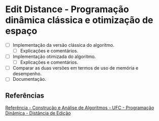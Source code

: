 # Edit Distance - Programação dinâmica clássica e otimização de espaço

* [ ] Implementação da versão clássica do algoritmo.
  * [ ] Explicações e comentários.
* [ ] Implementação otimizada do algoritmo.
  * [ ] Explicações e comentários.
* [ ] Comparar as duas versões em termos de uso de memória e desempenho.
* [ ] Documentação.

## Referências

[Referência - Construção e Análise de Algoritmos - UFC - Programação Dinâmica - Distância de Edição](https://www.youtube.com/watch?v=bDiuP8pkrKo)
